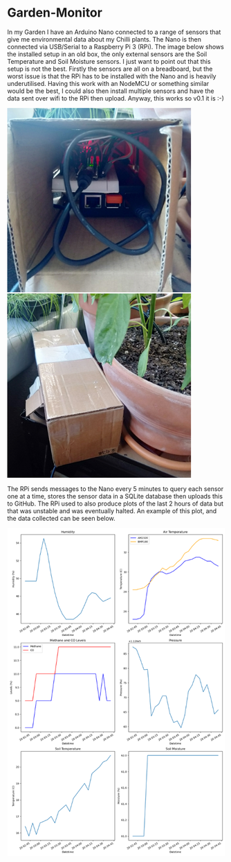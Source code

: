 # Garden-Monitor

In my Garden I have an Arduino Nano connected to a range of sensors that give me environmental data about my Chilli plants. The Nano is then connected via USB/Serial to a Raspberry Pi 3 (RPi). The image below shows the installed setup in an old box, the only external sensors are the Soil Temperature and Soil Moisture sensors. I just want to point out that this setup is not the best. Firstly the sensors are all on a breadboard, but the worst issue is that the RPi has to be installed with the Nano and is heavily underutilised. Having this work with an NodeMCU or something similar would be the best, I could also then install multiple sensors and have the data sent over wifi to the RPi then upload. Anyway, this works so v0.1 it is :-)

<p float="center">
  <img src="https://github.com/astrobenhart/Garden-Monitor/blob/master/images/installed1.jpg" width="425" />
  <img src="https://github.com/astrobenhart/Garden-Monitor/blob/master/images/installed2.jpg" width="425" /> 
</p>

The RPi sends messages to the Nano every 5 minutes to query each sensor one at a time, stores the sensor data in a SQLite database then uploads this to GitHub. The RPi used to also produce plots of the last 2 hours of data but that was unstable and was eventually halted. An example of this plot, and the data collected can be seen below.

![Plots](https://github.com/astrobenhart/Garden-Monitor/blob/master/plots/plots.png "Garden data plot")
